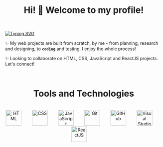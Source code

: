 <h1 align="center">Hi! 👋 Welcome to my profile!</h1>

<br/>

[![Typing SVG](https://readme-typing-svg.herokuapp.com?font=Fira+Code&pause=1000&center=true&color=AF1238&width=990&lines=Front+End+Developer;Content+Creator;Continuous+Learner)](https://git.io/typing-svg)

✨ My web projects are built from scratch, by me - from planning, research and designing, to **`coding`** and testing. I enjoy the whole process!

✨ Looking to collaborate on HTML, CSS, JavaScript and ReactJS projects. Let's connect!

<br/>



<h1 align="center">Tools and Technologies</h1>
<br/>
<div align="center">
<img width="50px" style="padding-right: 30px;" alt="HTML" src="https://cdn.jsdelivr.net/gh/devicons/devicon/icons/html5/html5-original-wordmark.svg" />
<img width="50px" style="padding-right: 30px;" alt="CSS" src="https://cdn.jsdelivr.net/gh/devicons/devicon/icons/css3/css3-original-wordmark.svg" />
<img width="50px" style="padding-right: 30px;" alt="JavaScript" src="https://cdn.jsdelivr.net/gh/devicons/devicon/icons/javascript/javascript-original.svg" />
<img width="50px" style="padding-right: 30px;" alt="Git" src="https://cdn.jsdelivr.net/gh/devicons/devicon/icons/git/git-original-wordmark.svg" />
<img width="50px" style="padding-right: 30px;" alt="GitHub" src="https://cdn.jsdelivr.net/gh/devicons/devicon/icons/github/github-original-wordmark.svg" />
<img width="50px" style="padding-right: 30px;" alt="Visual Studio Code" src="https://cdn.jsdelivr.net/gh/devicons/devicon/icons/vscode/vscode-original.svg" />         
<img width="50px" style="padding-right: 30px;" alt="ReactJS" src="https://cdn.jsdelivr.net/gh/devicons/devicon/icons/react/react-original-wordmark.svg" />
</div>
          
          

<!--
**Lize101/Lize101** is a ✨ _special_ ✨ repository because its `README.md` (this file) appears on your GitHub profile.

Here are some ideas to get you started:

- 🔭 I’m currently working on ...
- 🌱 I’m currently learning ...
- 
- 🤔 I’m looking for help with ...
- 💬 Ask me about ...
- 📫 How to reach me: ...
- 😄 Pronouns: ...
- ⚡ Fun fact: ...
-->
